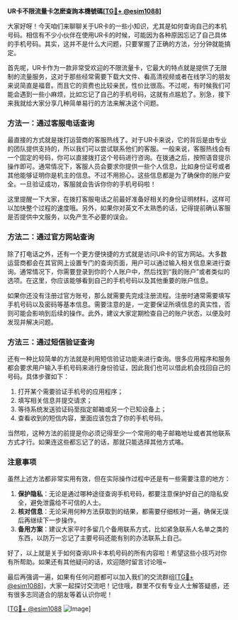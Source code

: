 **UR卡不限流量卡怎麽查詢本機號碼[[TG💪+ @esim1088](https://t.me/s/esim1088)]**

大家好呀！今天咱们来聊聊关于UR卡的一些小知识，尤其是如何查询自己的本机号码。相信有不少小伙伴在使用UR卡的时候，可能因为各种原因忘记了自己具体的手机号码。其实，这并不是什么大问题，只要掌握了正确的方法，分分钟就能搞定。

首先呢，UR卡作为一款非常受欢迎的不限流量卡，它最大的特点就是提供了无限制的流量服务，这对于那些经常需要下载大文件、看高清视频或者在线学习的朋友来说简直是福音。而且它的资费也比较亲民，性价比很高。不过呢，有时候我们可能会遇到一些小麻烦，比如忘记了自己的手机号码，这就有点尴尬了。别急，接下来我就给大家分享几种简单易行的方法来解决这个问题。

### 方法一：通过客服电话查询

最直接的方式就是拨打运营商的客服热线了。对于UR卡来说，它的背后是由专业的团队提供支持的，所以我们可以尝试联系他们的客服。一般来说，客服热线会有一个固定的号码，你可以直接拨打这个号码进行咨询。在拨通之后，按照语音提示操作即可。通常情况下，客服人员会要求你提供一些个人信息，比如身份证号或者其他能够证明你是机主的信息。不过不用担心，这些信息都是为了确保你的账户安全。一旦验证成功，客服就会告诉你你的手机号码啦！

这里提醒一下大家，在拨打客服电话之前最好准备好相关的身份证明材料，这样可以加快整个过程的速度哦。另外，如果你对英文不太熟悉的话，记得提前确认客服是否提供中文服务，以免产生不必要的误会。

### 方法二：通过官方网站查询

除了打电话之外，还有一个更方便快捷的方式就是访问UR卡的官方网站。大多数运营商都会在其官网上设置专门的查询页面，用户可以通过输入相关信息来进行查询。通常情况下，你需要登录到你的个人账户中，然后找到“我的账户”或者类似的选项。在这里，你应该能够看到自己的手机号码以及其他重要的账户信息。

如果你还没有注册过官方账号，那么就需要先完成注册流程。注册时通常需要填写手机号码以及密码等基本信息。需要注意的是，一定要保证所填信息的真实性，否则可能会影响到后续的操作。此外，建议大家定期检查自己的账户状态，以便及时发现并解决问题。

### 方法三：通过短信验证查询

还有一种比较简单的方法就是利用短信验证功能来进行查询。很多应用程序和服务都会要求用户输入手机号码来进行身份验证，因此我们也可以借此机会找回自己的号码。具体步骤如下：

1. 打开某个需要验证手机号的应用程序；
2. 填写相关信息并提交请求；
3. 等待系统发送验证码至指定邮箱或另一个已知设备上；
4. 查看收到的短信内容，里面应该包含了你的手机号码。

当然啦，这种方法的前提是你必须记得至少一个常用的电子邮箱地址或者其他联系方式才行。如果连这些都忘记了的话，那就只能选择其他方式咯。

### 注意事项

虽然上述方法都非常实用有效，但在实际操作过程中还是有一些需要注意的地方：

1. **保护隐私**：无论是通过哪种途径查询手机号码，都要注意保护好自己的隐私安全，避免泄露给不可信的人士。
2. **核对信息**：无论采用何种方法获取到的结果，都需要仔细核对一遍，确保无误后再继续下一步操作。
3. **备用方案**：建议大家平时多留几个备用联系方式，比如紧急联系人名单之类的东西，以防万一忘记了主要号码还能有别的办法联系上自己。

好了，以上就是关于如何查询UR卡本机号码的所有内容啦！希望这些小技巧对你有所帮助。如果还有其他疑问的话，欢迎随时留言讨论哦~

最后再强调一遍，如果有任何问题都可以加入我们的交流群组[[TG💪+ @esim1088](https://t.me/s/esim1088)]，大家一起探讨交流吧！记住哦，群里不仅有专业人士解答疑惑，还有很多志同道合的朋友等着认识你呢！

[[TG💪+ @esim1088](https://t.me/s/esim1088) ![Image](https://i.postimg.cc/4NQfJmqS/Snipaste-2025-05-13-00-14-12.png)]